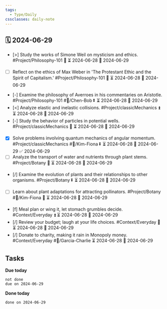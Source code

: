 ```yaml
---
tags:
  - Type/Daily
cssclasses: daily-note
---
```


## 🗓️ 2024-06-29

- [>] Study the works of Simone Weil on mysticism and ethics. #Project/Philosophy-101 🔽 ⏳ 2024-06-28 📅 2024-06-29
- [ ] Reflect on the ethics of Max Weber in 'The Protestant Ethic and the Spirit of Capitalism.' #Project/Philosophy-101 🔼 ⏳ 2024-06-28 📅 2024-06-29
- [-] Examine the philosophy of Averroes in his commentaries on Aristotle. #Project/Philosophy-101 #👤/Chen-Bob ⏬ ⏳ 2024-06-28 📅 2024-06-29
- [<] Analyze elastic and inelastic collisions. #Project/classicMechanics ⏫ ⏳ 2024-06-28 📅 2024-06-29
- [-] Study the behavior of particles in potential wells. #Project/classicMechanics 🔺 ⏳ 2024-06-28 📅 2024-06-29
- [x] Solve problems involving quantum mechanics of angular momentum. #Project/classicMechanics #👤/Kim-Fiona ⏬ ⏳ 2024-06-28 📅 2024-06-29 ✅ 2024-06-29
- [ ] Analyze the transport of water and nutrients through plant stems. #Project/Botany 🔼 ⏳ 2024-06-28 📅 2024-06-29
- [/] Examine the evolution of plants and their relationships to other organisms. #Project/Botany ⏬ ⏳ 2024-06-28 📅 2024-06-29
- [ ] Learn about plant adaptations for attracting pollinators. #Project/Botany #👤/Kim-Fiona 🔽 ⏳ 2024-06-28 📅 2024-06-29
- [f] Meal plan or wing it, let stomach grumbles decide. #Context/Everyday ⏫ ⏳ 2024-06-28 📅 2024-06-29
- [/] Review your budget; laugh at your life choices. #Context/Everyday 🔽 ⏳ 2024-06-28 📅 2024-06-29
- [/] Donate to charity, making it rain in Monopoly money. #Context/Everyday #👤/Garcia-Charlie ⏳ 2024-06-28 📅 2024-06-29

## Tasks

**Due today**

```tasks
not done
due on 2024-06-29
```

**Done today**

```tasks
done on 2024-06-29
```
            